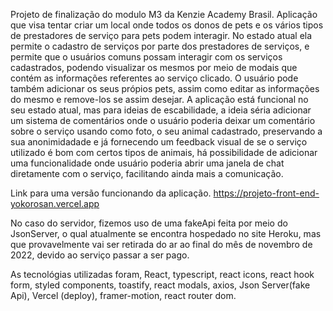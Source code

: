 Projeto de finalização do modulo M3 da Kenzie Academy Brasil.
Aplicação que visa tentar criar um local onde todos os donos de pets e os vários tipos de prestadores de serviço para pets podem interagir.
No estado atual ela permite o cadastro de serviços por parte dos prestadores de serviços, e permite que o usuários comuns possam interagir com os serviços cadastrados, podendo visualizar os mesmos por meio de modais que contém as informações referentes ao serviço clicado. O usuário pode também adicionar os seus própios pets, assim como editar as informações do mesmo e remove-los se assim desejar.
A aplicação está funcional no seu estado atual, mas para ideias de escabilidade, a ideia séria adicionar um sistema de comentários onde o usuário poderia deixar um comentário sobre o serviço usando como foto, o seu animal cadastrado, preservando a sua anonimidadade e já fornecendo um feedback visual de se o serviço utilizado é bom com certos tipos de animais, há possibilidade de adicionar uma funcionalidade onde usuário poderia abrir uma janela de chat diretamente com o serviço, facilitando ainda mais a comunicação.

Link para uma versão funcionando da aplicação.
https://projeto-front-end-yokorosan.vercel.app

No caso do servidor, fizemos uso de uma fakeApi feita por meio do JsonServer, o qual atualmente se encontra hospedado no site Heroku, mas que provavelmente vai ser retirada do ar ao final do mês de novembro de 2022, devido ao serviço passar a ser pago.

As tecnológias utilizadas foram, 
React, typescript, react icons, react hook form, styled components, toastify, react modals, axios, Json Server(fake Api), Vercel (deploy), framer-motion, react router dom.



